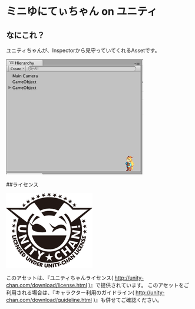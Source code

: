 ミニゆにてぃちゃん on ユニティ
=========

## なにこれ？

ユニティちゃんが、Inspectorから見守っていてくれるAssetです。

![ScreenShot](https://raw.githubusercontent.com/kyubuns/mini_unity_chan_on_unity/master/Assets/Develop/ScreenShot.png)

##ライセンス

![LicenceLogo](https://raw.githubusercontent.com/kyubuns/mini_unity_chan_on_unity/master/Assets/MiniUnityChan/Editor/Image/UnityChanLicenseLogo.png)

このアセットは、『ユニティちゃんライセンス( http://unity-chan.com/download/license.html )』で提供されています。
このアセットをご利用される場合は、『キャラクター利用のガイドライン( http://unity-chan.com/download/guideline.html )』も併せてご確認ください。
